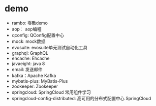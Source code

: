 # demo

- rambo: 零散demo
- aop： aop编程
- qconfig: QConfig配置中心
- mock: mock数据
- evosuite: evosuite单元测试自动化工具
- graphql: GraphQL
- ehcache: Ehcache
- javaeight: java 8
- email: 发送邮件
- kafka：Apache Kafka
- mybatis-plus: MyBatis-Plus 
- zookeeper: Zookeeper
- springcloud: SpringCloud 常用组件学习
- springcloud-config-distributed: 高可用的分布式配置中心 SpringCloud